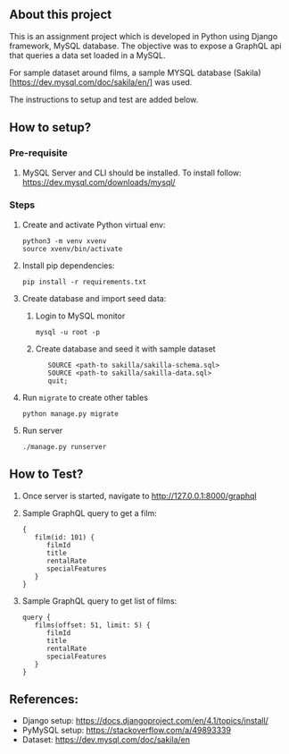 ## About this project
This is an assignment project which is developed in Python using Django framework, MySQL database.
The objective was to expose a GraphQL api that queries a data set loaded in a MySQL.

For sample dataset around films, a sample MYSQL database (Sakila)[https://dev.mysql.com/doc/sakila/en/] was used.

The instructions to setup and test are added below.


## How to setup?
### Pre-requisite
1. MySQL Server and CLI should be installed. 
To install follow: https://dev.mysql.com/downloads/mysql/

### Steps
1. Create and activate Python virtual env:
   ```
   python3 -m venv xvenv
   source xvenv/bin/activate
   ```

2. Install pip dependencies:
   ```
   pip install -r requirements.txt
   ```

3. Create database and import seed data:
   1. Login to MySQL monitor
   
        ```
        mysql -u root -p
        ```

   2. Create database and seed it with sample dataset

        ```
           SOURCE <path-to sakilla/sakilla-schema.sql>
           SOURCE <path-to sakilla/sakilla-data.sql>
           quit;
        ```

4. Run `migrate` to create other tables
    ```
    python manage.py migrate
    ```

5. Run server
   ```
   ./manage.py runserver
   ```

## How to Test?
1. Once server is started, navigate to http://127.0.0.1:8000/graphql

2. Sample GraphQL query to get a film:
   ```
   {
      film(id: 101) {
         filmId
         title
         rentalRate
         specialFeatures
      }
   }
   ```

3. Sample GraphQL query to get list of films:
   ```
   query {
      films(offset: 51, limit: 5) {
         filmId
         title
         rentalRate
         specialFeatures
      }
   }

   ```

## References:
- Django setup: https://docs.djangoproject.com/en/4.1/topics/install/
- PyMySQL setup: https://stackoverflow.com/a/49893339
- Dataset: https://dev.mysql.com/doc/sakila/en
